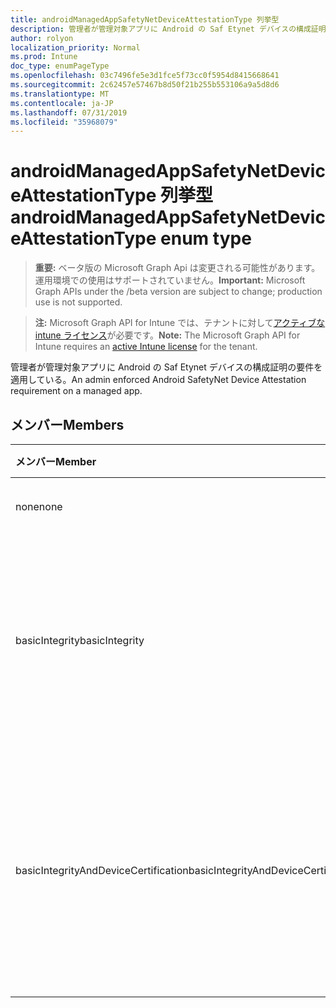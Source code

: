 ```yaml
---
title: androidManagedAppSafetyNetDeviceAttestationType 列挙型
description: 管理者が管理対象アプリに Android の Saf Etynet デバイスの構成証明の要件を適用している。
author: rolyon
localization_priority: Normal
ms.prod: Intune
doc_type: enumPageType
ms.openlocfilehash: 03c7496fe5e3d1fce5f73cc0f5954d8415668641
ms.sourcegitcommit: 2c62457e57467b8d50f21b255b553106a9a5d8d6
ms.translationtype: MT
ms.contentlocale: ja-JP
ms.lasthandoff: 07/31/2019
ms.locfileid: "35968079"
---
```

# <a name="androidmanagedappsafetynetdeviceattestationtype-enum-type"></a><span data-ttu-id="5728a-103">androidManagedAppSafetyNetDeviceAttestationType 列挙型</span><span class="sxs-lookup"><span data-stu-id="5728a-103">androidManagedAppSafetyNetDeviceAttestationType enum type</span></span>

> <span data-ttu-id="5728a-104">**重要:** ベータ版の Microsoft Graph Api は変更される可能性があります。運用環境での使用はサポートされていません。</span><span class="sxs-lookup"><span data-stu-id="5728a-104">**Important:** Microsoft Graph APIs under the /beta version are subject to change; production use is not supported.</span></span>

> <span data-ttu-id="5728a-105">**注:** Microsoft Graph API for Intune では、テナントに対して[アクティブな intune ライセンス](https://go.microsoft.com/fwlink/?linkid=839381)が必要です。</span><span class="sxs-lookup"><span data-stu-id="5728a-105">**Note:** The Microsoft Graph API for Intune requires an [active Intune license](https://go.microsoft.com/fwlink/?linkid=839381) for the tenant.</span></span>

<span data-ttu-id="5728a-106">管理者が管理対象アプリに Android の Saf Etynet デバイスの構成証明の要件を適用している。</span><span class="sxs-lookup"><span data-stu-id="5728a-106">An admin enforced Android SafetyNet Device Attestation requirement on a managed app.</span></span>

## <a name="members"></a><span data-ttu-id="5728a-107">メンバー</span><span class="sxs-lookup"><span data-stu-id="5728a-107">Members</span></span>
|<span data-ttu-id="5728a-108">メンバー</span><span class="sxs-lookup"><span data-stu-id="5728a-108">Member</span></span>|<span data-ttu-id="5728a-109">値</span><span class="sxs-lookup"><span data-stu-id="5728a-109">Value</span></span>|<span data-ttu-id="5728a-110">説明</span><span class="sxs-lookup"><span data-stu-id="5728a-110">Description</span></span>|
|:---|:---|:---|
|<span data-ttu-id="5728a-111">none</span><span class="sxs-lookup"><span data-stu-id="5728a-111">none</span></span>|<span data-ttu-id="5728a-112">.0</span><span class="sxs-lookup"><span data-stu-id="5728a-112">0</span></span>|<span data-ttu-id="5728a-113">要件セットなし</span><span class="sxs-lookup"><span data-stu-id="5728a-113">no requirement set</span></span>|
|<span data-ttu-id="5728a-114">basicIntegrity</span><span class="sxs-lookup"><span data-stu-id="5728a-114">basicIntegrity</span></span>|<span data-ttu-id="5728a-115">1-d</span><span class="sxs-lookup"><span data-stu-id="5728a-115">1</span></span>|<span data-ttu-id="5728a-116">Android デバイスが安全であることを必要とするのは、安全な整合性検証</span><span class="sxs-lookup"><span data-stu-id="5728a-116">require that Android device passes SafetyNet Basic Integrity validation</span></span>|
|<span data-ttu-id="5728a-117">basicIntegrityAndDeviceCertification</span><span class="sxs-lookup"><span data-stu-id="5728a-117">basicIntegrityAndDeviceCertification</span></span>|<span data-ttu-id="5728a-118">pbm-2</span><span class="sxs-lookup"><span data-stu-id="5728a-118">2</span></span>|<span data-ttu-id="5728a-119">Android デバイスが安全であることを必要とする、の基本的な整合性とデバイス証明の検証</span><span class="sxs-lookup"><span data-stu-id="5728a-119">require that Android device passes SafetyNet Basic Integrity and Device Certification validations</span></span>|






